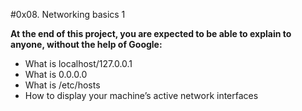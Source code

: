 #0x08. Networking basics 1

**At the end of this project, you are expected to be able to explain to anyone, without the help of Google:**

* What is localhost/127.0.0.1
* What is 0.0.0.0
* What is /etc/hosts
* How to display your machine’s active network interfaces

